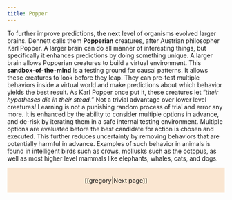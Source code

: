 ```yaml
---
title: Popper
---
```

To further improve predictions, the next level of organisms evolved larger brains. Dennett calls them **Popperian** creatures, after Austrian philosopher Karl Popper. A larger brain can do all manner of interesting things, but specifically it enhances predictions by doing something unique. A larger brain allows Popperian creatures to build a virtual environment. This **sandbox-of-the-mind** is a testing ground for causal patterns. It allows these creatures to look before they leap. They can pre-test multiple behaviors inside a virtual world and make predictions about which behavior yields the best result. As Karl Popper once put it, these creatures let “_their hypotheses die in their stead._” Not a trivial advantage over lower level creatures! Learning is not a punishing random process of trial and error any more. It is enhanced by the ability to consider multiple options in advance, and de-risk by iterating them in a safe internal testing environment. Multiple options are evaluated before the best candidate for action is chosen and executed. This further reduces uncertainty by removing behaviors that are potentially harmful in advance. Examples of such behavior in animals is found in intelligent birds such as crows, mollusks such as the octopus, as well as most higher level mammals like elephants, whales, cats, and dogs.

<p style="text-align: center; background-color: #fae6d1; padding: 20px">[[gregory|Next page]]</p>